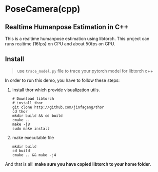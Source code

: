 # PoseCamera(cpp)

## Realtime Humanpose Estimation in C++

This is a realtime humanpose estimation using libtorch. This project can runs realtime (16fps) on CPU and about 50fps on GPU. 

## Install


> use `trace_model.py` file to trace your pytorch model for libtorch c++

In order to run this demo, you have to follow these steps:

1. Install thor which provide visualization utils.

   ```
   # Download libtorch
   # install thor
   git clone http://github.com/jinfagang/thor
   cd thor
   mkdir build && cd build
   cmake ..
   make -j8
   sudo make install
   ```

   

2. make executable file

   ```
   mkdir build
   cd build
   cmake .. && make -j4
   ```
      

And that is all!  **make sure you have copied libtorch to your home folder**.
